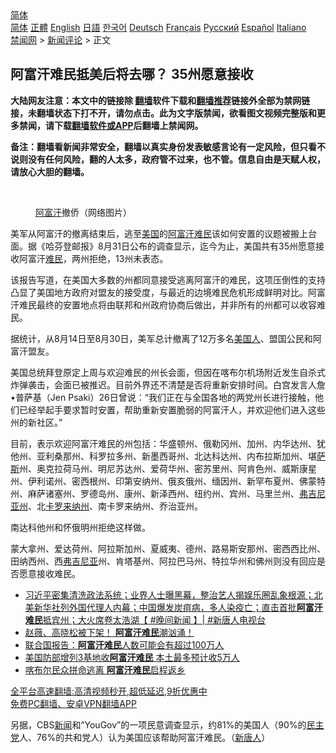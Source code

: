  <!-- 面包屑导航 --> <div class="breadcrumb"><!-- GTranslate: https://gtranslate.io/ -->  <div class="switcher notranslate">  <div class="selected">  <a href="#" onclick="return false;"> 简体</a>  </div>  <div class="option">  <a href="https://www.bannedbook.org" onclick="doGTranslate('zh-CN|zh-CN');jQuery('div.switcher div.selected a').html(jQuery(this).html());return false;" title="简体中文" class="nturl selected"> 简体</a>  <a href="https://www.bannedbook.org/zh-tw/" onclick="doGTranslate('zh-CN|zh-TW');jQuery('div.switcher div.selected a').html(jQuery(this).html());return false;" title="繁體中文" class="nturl"> 正體</a>  <a href="https://www.bannedbook.org/en/" onclick="doGTranslate('zh-CN|en');jQuery('div.switcher div.selected a').html(jQuery(this).html());return false;" title="English" class="nturl"> English</a>  <a href="https://www.bannedbook.org/ja/" onclick="doGTranslate('zh-CN|ja');jQuery('div.switcher div.selected a').html(jQuery(this).html());return false;" title="日本語" class="nturl"> 日語</a>  <a href="https://www.bannedbook.org/ko/" onclick="doGTranslate('zh-CN|ko');jQuery('div.switcher div.selected a').html(jQuery(this).html());return false;" title="한국어" class="nturl"> 한국어</a>  <a href="https://www.bannedbook.org/de/" onclick="doGTranslate('zh-CN|de');jQuery('div.switcher div.selected a').html(jQuery(this).html());return false;" title="Deutsch" class="nturl"> Deutsch</a>  <a href="https://www.bannedbook.org/fr/" onclick="doGTranslate('zh-CN|fr');jQuery('div.switcher div.selected a').html(jQuery(this).html());return false;" title="Français" class="nturl"> Français</a>  <a href="https://www.bannedbook.org/ru/" onclick="doGTranslate('zh-CN|ru');jQuery('div.switcher div.selected a').html(jQuery(this).html());return false;" title="Русский" class="nturl"> Русский</a>  <a href="https://www.bannedbook.org/es/" onclick="doGTranslate('zh-CN|es');jQuery('div.switcher div.selected a').html(jQuery(this).html());return false;" title="Español" class="nturl"> Español</a>  <a href="https://www.bannedbook.org/it/" onclick="doGTranslate('zh-CN|it');jQuery('div.switcher div.selected a').html(jQuery(this).html());return false;" title="Italiano" class="nturl"> Italiano</a>  </div>  </div>      <div class='breadcrumb-sub'><!-- Breadcrumb NavXT 6.3.0 --> <a href="https://www.bannedbook.org/" class="home">禁闻网</a> &gt; <a href="https://www.bannedbook.org/bnews/comments/" class="category">新闻评论</a> &gt; 正文</div></div><h2>阿富汗难民抵美后将去哪？ 35州愿意接收</h2> <p class="notice"><b>大陆网友注意：本文中的链接除 <a href="https://github.com/bannedbook/fanqiang" >翻墙</a>软件下载和<a href="https://github.com/killgcd/justmysocks/blob/master/README.md">翻墙推荐</a>链接外全部为禁网链接，未翻墙状态下打不开，请勿点击。此为文字版禁闻，欲看图文视频完整版和更多禁闻，请下载<a href="https://github.com/bannedbook/fanqiang">翻墙软件或APP</a>后翻墙上禁闻网。</p><p>备注：翻墙看新闻非常安全，翻墙以真实身份发表敏感言论有一定风险，但只看不说则没有任何风险，翻的人太多，政府管不过来，也不管。信息自由是天赋人权，请放心大胆的翻墙。</b></p>  <div class="entry"> <br /> <figure><a href="https://i0.wp.com/upload-images-bucket-v64rleca837do.s3.eu-west-1.amazonaws.com/wp-content/uploads/2021/08/24131207/Screen-Shot-2021-08-24-at-11.17.16-pm.png?fit=459%2C406&#038;ssl=1" data-caption="阿富汗撤侨（网络图片）"></a><figcaption class="wp-caption-text"><a href="https://www.bannedbook.org/bnews/tag/%e9%98%bf%e5%af%8c%e6%b1%97/" class="st_tag internal_tag" rel="tag" title="标签 阿富汗 下的日志">阿富汗</a>撤侨（网络图片）</figcaption></figure> <p>美军从阿富汗的撤离结束后，逃至<a href="https://www.bannedbook.org/bnews/tag/%e7%be%8e%e5%9b%bd/" class="st_tag internal_tag" rel="tag" title="标签 美国 下的日志">美国</a>的<a href="https://www.bannedbook.org/bnews/tag/%E9%98%BF%E5%AF%8C%E6%B1%97%E9%9A%BE%E6%B0%91/" class="st_tag internal_tag" rel="tag" title="标签 阿富汗难民 下的日志">阿富汗难民</a>该如何安置的议题被搬上台面。据《哈芬登邮报》8月31日公布的调查显示，迄今为止，美国共有35州愿意接收阿富汗<a href="https://www.bannedbook.org/bnews/tag/%e9%9a%be%e6%b0%91/" class="st_tag internal_tag" rel="tag" title="标签 难民 下的日志">难民</a>，两州拒绝，13州未表态。</p> <p>该报告写道，在美国大多数的州都同意接受逃离阿富汗的难民，这项压倒性的支持凸显了美国地方政府对盟友的接受度，与最近的边境难民危机形成鲜明对比。阿富汗难民最终的安置地点将由联邦和州政府协商后做出，并非所有的州都可以收容难民。</p>  <p>据统计，从8月14日至8月30日，美军总计撤离了12万多名<a href="https://www.bannedbook.org/bnews/tag/%E7%BE%8E%E5%9B%BD%E4%BA%BA/" class="st_tag internal_tag" rel="tag" title="标签 美国人 下的日志">美国人</a>、盟国公民和阿富汗盟友。</p> <p>美国总统拜登原定上周与欢迎难民的州长会面，但因在喀布尔机场附近发生自杀式炸弹袭击，会面已被推迟。目前外界还不清楚是否将重新安排时间。白宫发言人詹•普萨基（Jen Psaki）26日曾说：“我们正在与全国各地的两党州长进行接触，他们已经举起手要求暂时安置，帮助重新安置脆弱的阿富汗人，并欢迎他们进入这些州的新社区。”</p>  <p>目前，表示欢迎阿富汗难民的州包括：华盛顿州、俄勒冈州、加州、内华达州、犹他州、亚利桑那州、科罗拉多州、新墨西哥州、北达科达州、内布拉斯加州、堪<span class='wp_keywordlink'><a href="https://www.bannedbook.org/forum5/topic42.html" title="萨斯、诚信与自救" target="_blank">萨斯</a></span>州、奥克拉荷马州、明尼苏达州、爱荷华州、密苏里州、阿肯色州、威斯康星州、伊利诺州、密西根州、印第安纳州、俄亥俄州、缅因州、新罕布夏州、佛蒙特州、麻萨诸塞州、罗德岛州、康州、新泽西州、纽约州、宾州、马里兰州、<a href="https://www.bannedbook.org/bnews/tag/%E5%BC%97%E5%90%89%E5%B0%BC%E4%BA%9A%E5%B7%9E/" class="st_tag internal_tag" rel="tag" title="标签 弗吉尼亚州 下的日志">弗吉尼亚州</a>、北<a href="https://www.bannedbook.org/bnews/tag/%E5%8D%A1%E7%BD%97%E6%9D%A5%E7%BA%B3%E5%B7%9E/" class="st_tag internal_tag" rel="tag" title="标签 卡罗来纳州 下的日志">卡罗来纳州</a>、南卡罗来纳州、乔治亚州。</p> <p>南达科他州和怀俄明州拒绝这样做。</p>  <p>蒙大拿州、爱达荷州、阿拉斯加州、夏威夷、德州、路易斯安那州、密西西比州、田纳西州、西<a href="https://www.bannedbook.org/bnews/tag/%E5%BC%97%E5%90%89%E5%B0%BC%E4%BA%9A/" class="st_tag internal_tag" rel="tag" title="标签 弗吉尼亚 下的日志">弗吉尼亚</a>州、肯塔基州、阿拉巴马州、特拉华州和佛州则没有回应是否愿意接收难民。</p> <ul class='op-related-articles' title='相关阅读'> <li><a href='https://www.bannedbook.org/bnews/bannedvideo/20210901/1616894.html' target='_blank'>习近平密集清洗政法系统；业界人士曝黑幕，整治艺人揭娱乐圈乱象根源；北美新华社列外国代理人内幕；中国爆发炭疽病，多人染疫亡；直击首批<b>阿富汗难民</b>抵宾州；大火席卷太浩湖【 #晚间新闻 】| #新唐人电视台</a></li> <li><a href='https://www.bannedbook.org/bnews/bannedvideo/20210828/1615053.html' target='_blank'>赵薇、高晓松被下架！        <b>阿富汗难民</b>潮汹涌！</a></li> <li><a href='https://www.bannedbook.org/bnews/baitai/20210828/1614881.html' target='_blank'>联合国报告：<b>阿富汗难民</b>人数可能会有超过100万人</a></li> <li><a href='https://www.bannedbook.org/bnews/cnnews/20210828/1614711.html' target='_blank'>美国防部增列3基地收<b>阿富汗难民</b> 本土最多预计收5万人</a></li> <li><a href='https://www.bannedbook.org/bnews/baitai/20210826/1613507.html' target='_blank'>喀布尔民众拼命逃离 <b>阿富汗难民</b>启程返乡</a></li> </ul> <p class="texttj"> <a href="https://github.com/bannedbook/fanqiang/wiki/V2ray%E6%9C%BA%E5%9C%BA" target="_blank">全平台高速翻墙:高清视频秒开,超低延迟,9折优惠中</a><br/> <a href="https://github.com/bannedbook/fanqiang/wiki/%E7%A6%81%E9%97%BB%E7%BD%91%E5%AE%89%E5%8D%93%E7%BF%BB%E5%A2%99%E6%96%B0%E9%97%BBAPP" target="_blank">免费PC翻墙、安卓VPN翻墙APP</a></p> <p>另据，CBS<span class='wp_keywordlink_affiliate'><a href="https://www.bannedbook.org/" title="新闻">新闻</a></span>和“YouGov”的一项民意调查显示，约81%的美国人（90%的<a href="https://www.bannedbook.org/bnews/tag/%e6%b0%91%e4%b8%bb%e5%85%9a/" class="st_tag internal_tag" rel="tag" title="标签 民主党 下的日志">民主党</a>人、76%的共和党人）认为美国应该帮助阿富汗难民。（<span class='wp_keywordlink_affiliate'><a href="https://www.ntdtv.com/" title="新唐人">新唐人</a></span>）</p><a name='sharetosocial'></a>  <div style="margin-bottom:5px;padding-bottom:5px;clear:both"> <div id="archive-pix-1" class="banner-ads"> <!-- AuctionX Display platform tag START --> <div id="26318x728x90x621x_ADSLOT2" clicktrack="%%CLICK_URL_ESC%%"></div> <!-- AuctionX Display platform tag END --> </div> <div id="archive-pix-2" class="banner-ads"> <!-- AuctionX Display platform tag START --> <div id="26315x300x250x621x_ADSLOT2" clicktrack="%%CLICK_URL_ESC%%"></div> <!-- AuctionX Display platform tag END --> </div> </div>  <div id="archive-pix-1" class="banner-ads"> <!-- AuctionX Display platform tag START --> <div id="26318x728x90x621x_ADSLOT3" clicktrack="%%CLICK_URL_ESC%%"></div> <!-- AuctionX Display platform tag END --> </div> </div><!--END ENTRY--> 